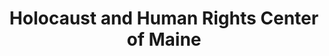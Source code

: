 ---
layout: repo
title: "Holocaust and Human Rights Center of Maine"
id: 2343
permalink: repos/2343/
---
